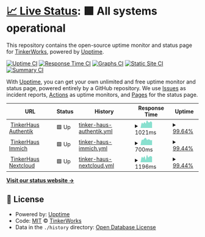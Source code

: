 # [📈 Live Status](https://tinker.haus): <!--live status--> **🟩 All systems operational**

This repository contains the open-source uptime monitor and status page for [TinkerWorks](https://tinker.haus), powered by [Upptime](https://github.com/upptime/upptime).

[![Uptime CI](https://github.com/TinkerWorks/upptime/workflows/Uptime%20CI/badge.svg)](https://github.com/TinkerWorks/upptime/actions?query=workflow%3A%22Uptime+CI%22)
[![Response Time CI](https://github.com/TinkerWorks/upptime/workflows/Response%20Time%20CI/badge.svg)](https://github.com/TinkerWorks/upptime/actions?query=workflow%3A%22Response+Time+CI%22)
[![Graphs CI](https://github.com/TinkerWorks/upptime/workflows/Graphs%20CI/badge.svg)](https://github.com/TinkerWorks/upptime/actions?query=workflow%3A%22Graphs+CI%22)
[![Static Site CI](https://github.com/TinkerWorks/upptime/workflows/Static%20Site%20CI/badge.svg)](https://github.com/TinkerWorks/upptime/actions?query=workflow%3A%22Static+Site+CI%22)
[![Summary CI](https://github.com/TinkerWorks/upptime/workflows/Summary%20CI/badge.svg)](https://github.com/TinkerWorks/upptime/actions?query=workflow%3A%22Summary+CI%22)

With [Upptime](https://upptime.js.org), you can get your own unlimited and free uptime monitor and status page, powered entirely by a GitHub repository. We use [Issues](https://github.com/TinkerWorks/upptime/issues) as incident reports, [Actions](https://github.com/TinkerWorks/upptime/actions) as uptime monitors, and [Pages](https://tinker.haus) for the status page.

<!--start: status pages-->
<!-- This summary is generated by Upptime (https://github.com/upptime/upptime) -->
<!-- Do not edit this manually, your changes will be overwritten -->
<!-- prettier-ignore -->
| URL | Status | History | Response Time | Uptime |
| --- | ------ | ------- | ------------- | ------ |
| <img alt="" src="https://icons.duckduckgo.com/ip3/authentik.tinker.haus.ico" height="13"> [TinkerHaus Authentik](https://authentik.tinker.haus) | 🟩 Up | [tinker-haus-authentik.yml](https://github.com/TinkerWorks/upptime/commits/HEAD/history/tinker-haus-authentik.yml) | <details><summary><img alt="Response time graph" src="./graphs/tinker-haus-authentik/response-time-week.png" height="20"> 1021ms</summary><br><a href="https://TinkerWorks.github.io/upptime/history/tinker-haus-authentik"><img alt="Response time 1077" src="https://img.shields.io/endpoint?url=https%3A%2F%2Fraw.githubusercontent.com%2FTinkerWorks%2Fupptime%2FHEAD%2Fapi%2Ftinker-haus-authentik%2Fresponse-time.json"></a><br><a href="https://TinkerWorks.github.io/upptime/history/tinker-haus-authentik"><img alt="24-hour response time 1001" src="https://img.shields.io/endpoint?url=https%3A%2F%2Fraw.githubusercontent.com%2FTinkerWorks%2Fupptime%2FHEAD%2Fapi%2Ftinker-haus-authentik%2Fresponse-time-day.json"></a><br><a href="https://TinkerWorks.github.io/upptime/history/tinker-haus-authentik"><img alt="7-day response time 1021" src="https://img.shields.io/endpoint?url=https%3A%2F%2Fraw.githubusercontent.com%2FTinkerWorks%2Fupptime%2FHEAD%2Fapi%2Ftinker-haus-authentik%2Fresponse-time-week.json"></a><br><a href="https://TinkerWorks.github.io/upptime/history/tinker-haus-authentik"><img alt="30-day response time 1077" src="https://img.shields.io/endpoint?url=https%3A%2F%2Fraw.githubusercontent.com%2FTinkerWorks%2Fupptime%2FHEAD%2Fapi%2Ftinker-haus-authentik%2Fresponse-time-month.json"></a><br><a href="https://TinkerWorks.github.io/upptime/history/tinker-haus-authentik"><img alt="1-year response time 1077" src="https://img.shields.io/endpoint?url=https%3A%2F%2Fraw.githubusercontent.com%2FTinkerWorks%2Fupptime%2FHEAD%2Fapi%2Ftinker-haus-authentik%2Fresponse-time-year.json"></a></details> | <details><summary><a href="https://TinkerWorks.github.io/upptime/history/tinker-haus-authentik">99.64%</a></summary><a href="https://TinkerWorks.github.io/upptime/history/tinker-haus-authentik"><img alt="All-time uptime 99.66%" src="https://img.shields.io/endpoint?url=https%3A%2F%2Fraw.githubusercontent.com%2FTinkerWorks%2Fupptime%2FHEAD%2Fapi%2Ftinker-haus-authentik%2Fuptime.json"></a><br><a href="https://TinkerWorks.github.io/upptime/history/tinker-haus-authentik"><img alt="24-hour uptime 100.00%" src="https://img.shields.io/endpoint?url=https%3A%2F%2Fraw.githubusercontent.com%2FTinkerWorks%2Fupptime%2FHEAD%2Fapi%2Ftinker-haus-authentik%2Fuptime-day.json"></a><br><a href="https://TinkerWorks.github.io/upptime/history/tinker-haus-authentik"><img alt="7-day uptime 99.64%" src="https://img.shields.io/endpoint?url=https%3A%2F%2Fraw.githubusercontent.com%2FTinkerWorks%2Fupptime%2FHEAD%2Fapi%2Ftinker-haus-authentik%2Fuptime-week.json"></a><br><a href="https://TinkerWorks.github.io/upptime/history/tinker-haus-authentik"><img alt="30-day uptime 99.66%" src="https://img.shields.io/endpoint?url=https%3A%2F%2Fraw.githubusercontent.com%2FTinkerWorks%2Fupptime%2FHEAD%2Fapi%2Ftinker-haus-authentik%2Fuptime-month.json"></a><br><a href="https://TinkerWorks.github.io/upptime/history/tinker-haus-authentik"><img alt="1-year uptime 99.66%" src="https://img.shields.io/endpoint?url=https%3A%2F%2Fraw.githubusercontent.com%2FTinkerWorks%2Fupptime%2FHEAD%2Fapi%2Ftinker-haus-authentik%2Fuptime-year.json"></a></details>
| <img alt="" src="https://icons.duckduckgo.com/ip3/immich.tinker.haus.ico" height="13"> [TinkerHaus Immich](https://immich.tinker.haus) | 🟩 Up | [tinker-haus-immich.yml](https://github.com/TinkerWorks/upptime/commits/HEAD/history/tinker-haus-immich.yml) | <details><summary><img alt="Response time graph" src="./graphs/tinker-haus-immich/response-time-week.png" height="20"> 700ms</summary><br><a href="https://TinkerWorks.github.io/upptime/history/tinker-haus-immich"><img alt="Response time 702" src="https://img.shields.io/endpoint?url=https%3A%2F%2Fraw.githubusercontent.com%2FTinkerWorks%2Fupptime%2FHEAD%2Fapi%2Ftinker-haus-immich%2Fresponse-time.json"></a><br><a href="https://TinkerWorks.github.io/upptime/history/tinker-haus-immich"><img alt="24-hour response time 474" src="https://img.shields.io/endpoint?url=https%3A%2F%2Fraw.githubusercontent.com%2FTinkerWorks%2Fupptime%2FHEAD%2Fapi%2Ftinker-haus-immich%2Fresponse-time-day.json"></a><br><a href="https://TinkerWorks.github.io/upptime/history/tinker-haus-immich"><img alt="7-day response time 700" src="https://img.shields.io/endpoint?url=https%3A%2F%2Fraw.githubusercontent.com%2FTinkerWorks%2Fupptime%2FHEAD%2Fapi%2Ftinker-haus-immich%2Fresponse-time-week.json"></a><br><a href="https://TinkerWorks.github.io/upptime/history/tinker-haus-immich"><img alt="30-day response time 702" src="https://img.shields.io/endpoint?url=https%3A%2F%2Fraw.githubusercontent.com%2FTinkerWorks%2Fupptime%2FHEAD%2Fapi%2Ftinker-haus-immich%2Fresponse-time-month.json"></a><br><a href="https://TinkerWorks.github.io/upptime/history/tinker-haus-immich"><img alt="1-year response time 702" src="https://img.shields.io/endpoint?url=https%3A%2F%2Fraw.githubusercontent.com%2FTinkerWorks%2Fupptime%2FHEAD%2Fapi%2Ftinker-haus-immich%2Fresponse-time-year.json"></a></details> | <details><summary><a href="https://TinkerWorks.github.io/upptime/history/tinker-haus-immich">99.44%</a></summary><a href="https://TinkerWorks.github.io/upptime/history/tinker-haus-immich"><img alt="All-time uptime 99.61%" src="https://img.shields.io/endpoint?url=https%3A%2F%2Fraw.githubusercontent.com%2FTinkerWorks%2Fupptime%2FHEAD%2Fapi%2Ftinker-haus-immich%2Fuptime.json"></a><br><a href="https://TinkerWorks.github.io/upptime/history/tinker-haus-immich"><img alt="24-hour uptime 100.00%" src="https://img.shields.io/endpoint?url=https%3A%2F%2Fraw.githubusercontent.com%2FTinkerWorks%2Fupptime%2FHEAD%2Fapi%2Ftinker-haus-immich%2Fuptime-day.json"></a><br><a href="https://TinkerWorks.github.io/upptime/history/tinker-haus-immich"><img alt="7-day uptime 99.44%" src="https://img.shields.io/endpoint?url=https%3A%2F%2Fraw.githubusercontent.com%2FTinkerWorks%2Fupptime%2FHEAD%2Fapi%2Ftinker-haus-immich%2Fuptime-week.json"></a><br><a href="https://TinkerWorks.github.io/upptime/history/tinker-haus-immich"><img alt="30-day uptime 99.61%" src="https://img.shields.io/endpoint?url=https%3A%2F%2Fraw.githubusercontent.com%2FTinkerWorks%2Fupptime%2FHEAD%2Fapi%2Ftinker-haus-immich%2Fuptime-month.json"></a><br><a href="https://TinkerWorks.github.io/upptime/history/tinker-haus-immich"><img alt="1-year uptime 99.61%" src="https://img.shields.io/endpoint?url=https%3A%2F%2Fraw.githubusercontent.com%2FTinkerWorks%2Fupptime%2FHEAD%2Fapi%2Ftinker-haus-immich%2Fuptime-year.json"></a></details>
| <img alt="" src="https://icons.duckduckgo.com/ip3/nextcloud.tinker.haus.ico" height="13"> [TinkerHaus Nextcloud](https://nextcloud.tinker.haus) | 🟩 Up | [tinker-haus-nextcloud.yml](https://github.com/TinkerWorks/upptime/commits/HEAD/history/tinker-haus-nextcloud.yml) | <details><summary><img alt="Response time graph" src="./graphs/tinker-haus-nextcloud/response-time-week.png" height="20"> 1196ms</summary><br><a href="https://TinkerWorks.github.io/upptime/history/tinker-haus-nextcloud"><img alt="Response time 4229" src="https://img.shields.io/endpoint?url=https%3A%2F%2Fraw.githubusercontent.com%2FTinkerWorks%2Fupptime%2FHEAD%2Fapi%2Ftinker-haus-nextcloud%2Fresponse-time.json"></a><br><a href="https://TinkerWorks.github.io/upptime/history/tinker-haus-nextcloud"><img alt="24-hour response time 1143" src="https://img.shields.io/endpoint?url=https%3A%2F%2Fraw.githubusercontent.com%2FTinkerWorks%2Fupptime%2FHEAD%2Fapi%2Ftinker-haus-nextcloud%2Fresponse-time-day.json"></a><br><a href="https://TinkerWorks.github.io/upptime/history/tinker-haus-nextcloud"><img alt="7-day response time 1196" src="https://img.shields.io/endpoint?url=https%3A%2F%2Fraw.githubusercontent.com%2FTinkerWorks%2Fupptime%2FHEAD%2Fapi%2Ftinker-haus-nextcloud%2Fresponse-time-week.json"></a><br><a href="https://TinkerWorks.github.io/upptime/history/tinker-haus-nextcloud"><img alt="30-day response time 1391" src="https://img.shields.io/endpoint?url=https%3A%2F%2Fraw.githubusercontent.com%2FTinkerWorks%2Fupptime%2FHEAD%2Fapi%2Ftinker-haus-nextcloud%2Fresponse-time-month.json"></a><br><a href="https://TinkerWorks.github.io/upptime/history/tinker-haus-nextcloud"><img alt="1-year response time 5311" src="https://img.shields.io/endpoint?url=https%3A%2F%2Fraw.githubusercontent.com%2FTinkerWorks%2Fupptime%2FHEAD%2Fapi%2Ftinker-haus-nextcloud%2Fresponse-time-year.json"></a></details> | <details><summary><a href="https://TinkerWorks.github.io/upptime/history/tinker-haus-nextcloud">99.44%</a></summary><a href="https://TinkerWorks.github.io/upptime/history/tinker-haus-nextcloud"><img alt="All-time uptime 66.75%" src="https://img.shields.io/endpoint?url=https%3A%2F%2Fraw.githubusercontent.com%2FTinkerWorks%2Fupptime%2FHEAD%2Fapi%2Ftinker-haus-nextcloud%2Fuptime.json"></a><br><a href="https://TinkerWorks.github.io/upptime/history/tinker-haus-nextcloud"><img alt="24-hour uptime 100.00%" src="https://img.shields.io/endpoint?url=https%3A%2F%2Fraw.githubusercontent.com%2FTinkerWorks%2Fupptime%2FHEAD%2Fapi%2Ftinker-haus-nextcloud%2Fuptime-day.json"></a><br><a href="https://TinkerWorks.github.io/upptime/history/tinker-haus-nextcloud"><img alt="7-day uptime 99.44%" src="https://img.shields.io/endpoint?url=https%3A%2F%2Fraw.githubusercontent.com%2FTinkerWorks%2Fupptime%2FHEAD%2Fapi%2Ftinker-haus-nextcloud%2Fuptime-week.json"></a><br><a href="https://TinkerWorks.github.io/upptime/history/tinker-haus-nextcloud"><img alt="30-day uptime 78.93%" src="https://img.shields.io/endpoint?url=https%3A%2F%2Fraw.githubusercontent.com%2FTinkerWorks%2Fupptime%2FHEAD%2Fapi%2Ftinker-haus-nextcloud%2Fuptime-month.json"></a><br><a href="https://TinkerWorks.github.io/upptime/history/tinker-haus-nextcloud"><img alt="1-year uptime 42.16%" src="https://img.shields.io/endpoint?url=https%3A%2F%2Fraw.githubusercontent.com%2FTinkerWorks%2Fupptime%2FHEAD%2Fapi%2Ftinker-haus-nextcloud%2Fuptime-year.json"></a></details>

<!--end: status pages-->

[**Visit our status website →**](https://tinker.haus)

## 📄 License

- Powered by: [Upptime](https://github.com/upptime/upptime)
- Code: [MIT](./LICENSE) © [TinkerWorks](https://tinker.haus)
- Data in the `./history` directory: [Open Database License](https://opendatacommons.org/licenses/odbl/1-0/)
